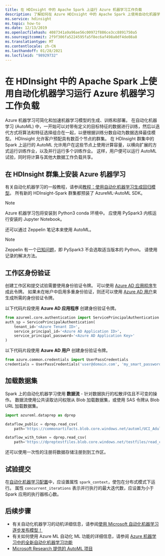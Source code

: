 ```yaml
---
title: 在 HDInsight 中的 Apache Spark 上运行 Azure 机器学习工作负载
description: 了解如何在 Azure HDInsight 中的 Apache Spark 上使用自动化机器学习 (AutoML) 运行 Azure 机器学习工作负荷。
ms.service: hdinsight
ms.topic: how-to
ms.date: 12/13/2019
ms.openlocfilehash: 4087341a9a96ae56c00972f886ce3cc8891750a5
ms.sourcegitcommit: 2f9f306fa5224595fa5f8ec6af498a0df4de08a8
ms.translationtype: MT
ms.contentlocale: zh-CN
ms.lasthandoff: 01/28/2021
ms.locfileid: "98929732"
---
```

# <a name="run-azure-machine-learning-workloads-with-automated-machine-learning-on-apache-spark-in-hdinsight"></a>在 HDInsight 中的 Apache Spark 上使用自动化机器学习运行 Azure 机器学习工作负载

Azure 机器学习可简化和加速机器学习模型的生成、训练和部署。 在自动化机器学习 (AutoML) 中，一开始可以对带有定义的目标特征的数据进行训练，然后以迭代方式将算法和特征选择组合在一起，以便根据训练分数自动为数据选择最佳模型。 HDInsight 允许客户预配具有数百个节点的群集。 在 HDInsight 群集中的 Spark 上运行的 AutoML 允许用户在这些节点上使用计算容量，以横向扩展的方式运行训练作业，以及并行运行多个训练作业。 这样，用户便可以运行 AutoML 试验，同时将计算与其他大数据工作负载共享。

## <a name="install-azure-machine-learning-on-an-hdinsight-cluster"></a>在 HDInsight 群集上安装 Azure 机器学习

有关自动化机器学习的一般教程，请参阅[教程：使用自动化机器学习生成回归模型](../../machine-learning/tutorial-auto-train-models.md)。
所有新的 HDInsight-Spark 群集都预装了 AzureML-AutoML SDK。

> [!Note]
> Azure 机器学习包将安装到 Python3 conda 环境中。 应使用 PySpark3 内核运行安装的 Jupyter Notebook。

还可以通过 Zeppelin 笔记本来使用 AutoML。

> [!Note]
> Zeppelin 有一个[已知问题](https://community.hortonworks.com/content/supportkb/207822/the-livypyspark3-interpreter-uses-python-2-instead.html)，即 PySpark3 不会选取适当版本的 Python。 请使用记录的解决方法。

## <a name="authentication-for-workspace"></a>工作区身份验证

创建工作区和提交试验需要使用身份验证令牌。 可以使用 [Azure AD 应用程序](../../active-directory/develop/app-objects-and-service-principals.md)生成此令牌。 如果未在帐户中启用多重身份验证，则还可以使用 [Azure AD 用户](/azure/python/python-sdk-azure-authenticate)来生成所需的身份验证令牌。  

以下代码片段使用 **Azure AD 应用程序** 创建身份验证令牌。

```python
from azureml.core.authentication import ServicePrincipalAuthentication
auth_sp = ServicePrincipalAuthentication(
    tenant_id='<Azure Tenant ID>',
    service_principal_id='<Azure AD Application ID>',
    service_principal_password='<Azure AD Application Key>'
)
```

以下代码片段使用 **Azure AD 用户** 创建身份验证令牌。

```python
from azure.common.credentials import UserPassCredentials
credentials = UserPassCredentials('user@domain.com', 'my_smart_password')
```

## <a name="loading-dataset"></a>加载数据集

Spark 上的自动化机器学习使用 **数据流** - 针对数据执行的松散评估且不可变的操作。  数据流使用公共读取访问权限从 Blob 加载数据集，或使用 SAS 令牌从 Blob URL 加载数据集。

```python
import azureml.dataprep as dprep

dataflow_public = dprep.read_csv(
    path='https://commonartifacts.blob.core.windows.net/automl/UCI_Adult_train.csv')

dataflow_with_token = dprep.read_csv(
    path='https://dpreptestfiles.blob.core.windows.net/testfiles/read_csv_duplicate_headers.csv?st=2018-06-15T23%3A01%3A42Z&se=2019-06-16T23%3A01%3A00Z&sp=r&sv=2017-04-17&sr=b&sig=ugQQCmeC2eBamm6ynM7wnI%2BI3TTDTM6z9RPKj4a%2FU6g%3D')
```

还可以使用一次性的注册将数据存储注册到到工作区。

## <a name="experiment-submission"></a>试验提交

在[自动化机器学习配置](/python/api/azureml-train-automl-client/azureml.train.automl.automlconfig.automlconfig)中，应设置属性 `spark_context`，使包在分布式模式下运行。 属性 `concurrent_iterations` 表示并行执行的最大迭代数，应设置为小于 Spark 应用的执行器核心数。

## <a name="next-steps"></a>后续步骤

* 有关自动化机器学习的动机详细信息，请参阅[使用 Microsoft 自动化机器学习逐步发布模型！](https://azure.microsoft.com/blog/release-models-at-pace-using-microsoft-s-automl/)
* 有关如何使用 Azure ML 自动化 ML 功能的详细信息，请参阅 [Azure 机器学习中的全新自动化机器学习功能](https://azure.microsoft.com/blog/new-automated-machine-learning-capabilities-in-azure-machine-learning-service/)
* [Microsoft Research 提供的 AutoML 项目](https://www.microsoft.com/research/project/automl/)
